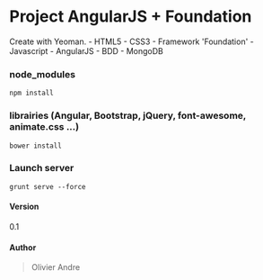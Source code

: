 Project AngularJS + Foundation
====================

Create with Yeoman.
    -   HTML5
    -   CSS3
        -   Framework 'Foundation'
    -   Javascript
        -   AngularJS
    -   BDD
        -   MongoDB

### node_modules
```
npm install
```
### librairies (Angular, Bootstrap, jQuery, font-awesome, animate.css ...)
```
bower install
```

### Launch server
```
grunt serve --force
```

#### Version
0.1

#### Author
> Olivier Andre